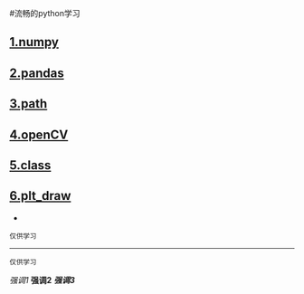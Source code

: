 #流畅的python学习

## [1.numpy](./np)

## [2.pandas](./pandas)

## [3.path](./path&str)

## [4.openCV](./openCV)

## [5.class](./class)

## [6.plt_draw](./draw_plt)


-
```
仅供学习
```
---

``仅供学习``

*强调1*
**强调2**
***强调3***
